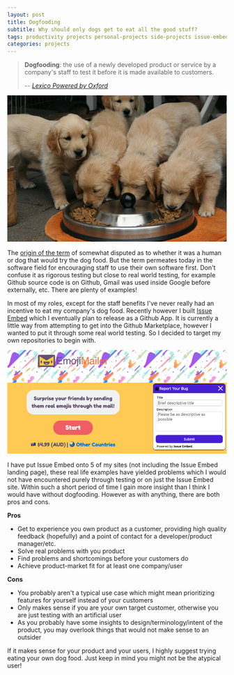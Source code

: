 ```yaml
---
layout: post
title: Dogfooding
subtitle: Why should only dogs get to eat all the good stuff?
tags: productivity projects personal-projects side-projects issue-embed
categories: projects
---
```


> **Dogfooding**: the use of a newly developed product or service by a company's staff to test it before it is made available to customers.
>
> -- <cite><a href="https://www.lexico.com/definition/dogfooding">Lexico Powered by Oxford</a></cite>

<p class="center">
    <img src="https://raw.githubusercontent.com/bbody/bbody.github.io/master/_posts/images/2020-01-23-dogfooding/dogs-eating.jpg" alt="Puppies eating" />
</p>

The [origin of the term](https://www.computer.org/csdl/magazine/so/2006/03/s3005/13rRUygBwg0) of somewhat disputed as to whether it was a human or dog that would try the dog food. But the term permeates today in the software field for encouraging staff to use their own software first. Don't confuse it as rigorous testing but close to real world testing, for example Github source code is on Github, Gmail was used inside Google before externally, etc. There are plenty of examples!

In most of my roles, except for the staff benefits I've never really had an incentive to eat my company's dog food. Recently however I built [Issue Embed](https://www.issueembed.dev/) which I eventually plan to release as a Github App. It is currently a little way from attempting to get into the Github Marketplace, however I wanted to put it through some real world testing. So I decided to target my own repositories to begin with. 

<p class="center">
    <img src="https://raw.githubusercontent.com/bbody/bbody.github.io/master/_posts/images/2020-01-23-dogfooding/screenshot.png" alt="Screenshot of Issue Embed on EmojiMailer" />
</p>

I have put Issue Embed onto 5 of my sites (not including the Issue Embed landing page), these real life examples have yielded problems which I would not have encountered purely through testing or on just the Issue Embed site. Within such a short period of time I gain more insight than I think I would have without dogfooding. However as with anything, there are both pros and cons.

**Pros**

- Get to experience you own product as a customer, providing high quality feedback (hopefully) and a point of contact for a developer/product manager/etc.
- Solve real problems with you product
- Find problems and shortcomings before your customers do
- Achieve product-market fit for at least one company/user

**Cons**

- You probably aren't a typical use case which might mean prioritizing features for yourself instead of your customers
- Only makes sense if you are your own target customer, otherwise you are just testing with an artificial user
- As you probably have some insights to design/terminology/intent of the product, you may overlook things that would not make sense to an outsider

If it makes sense for your product and your users, I highly suggest trying eating your own dog food. Just keep in mind you might not be the atypical user!
